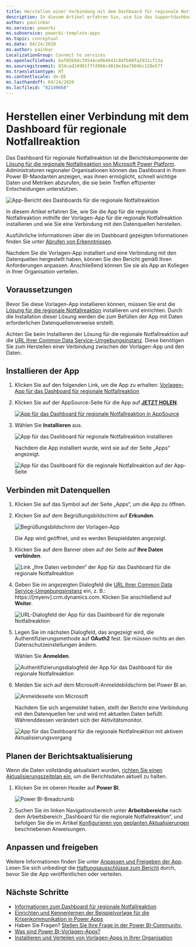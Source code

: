 ```yaml
---
title: Herstellen einer Verbindung mit dem Dashboard für regionale Notfallreaktion
description: In diesem Artikel erfahren Sie, wie Sie das Supportdashboard für Entscheidungen in Bezug auf COVID-19 für die Vorlagen-App für die regionale Notfallreaktion abrufen und installieren, und wie Sie eine Verbindung mit Daten herstellen.
author: paulinbar
ms.service: powerbi
ms.subservice: powerbi-template-apps
ms.topic: conceptual
ms.date: 04/24/2020
ms.author: painbar
LocalizationGroup: Connect to services
ms.openlocfilehash: 6af8568dc39544ce064643c8dfb80fa2932cf13a
ms.sourcegitcommit: 834cad24901f7fd966c4010e36a7904bc120e57f
ms.translationtype: HT
ms.contentlocale: de-DE
ms.lasthandoff: 04/24/2020
ms.locfileid: "82149668"
---
```

# <a name="connect-to-the-regional-emergency-response-dashboard"></a>Herstellen einer Verbindung mit dem Dashboard für regionale Notfallreaktion
Das Dashboard für regionale Notfallreaktion ist die Berichtskomponente der [Lösung für die regionale Notfallreaktion von Microsoft Power Platform](https://docs.microsoft.com/powerapps/sample-apps/regional-emergency-response/overview). Administratoren regionaler Organisationen können das Dashboard in ihrem Power BI-Mandanten anzeigen, was ihnen ermöglicht, schnell wichtige Daten und Metriken abzurufen, die sie beim Treffen effizienter Entscheidungen unterstützen.

![App-Bericht des Dashboards für die regionale Notfallreaktion](media/service-connect-to-regional-emergency-response/service-regional-emergency-response-app-report.png)

In diesem Artikel erfahren Sie, wie Sie die App für die regionale Notfallreaktion mithilfe der Vorlagen-App für die regionale Notfallreaktion installieren und wie Sie eine Verbindung mit den Datenquellen herstellen.

Ausführliche Informationen über die im Dashboard gezeigten Informationen finden Sie unter [Abrufen von Erkenntnissen](https://docs.microsoft.com/powerapps/sample-apps/regional-emergency-response/portals-admin-reporting#get-insights).

Nachdem Sie die Vorlagen-App installiert und eine Verbindung mit den Datenquellen hergestellt haben, können Sie den Bericht gemäß Ihren Anforderungen anpassen. Anschließend können Sie sie als App an Kollegen in Ihrer Organisation verteilen.

## <a name="prerequisites"></a>Voraussetzungen

Bevor Sie diese Vorlagen-App installieren können, müssen Sie erst die [Lösung für die regionale Notfallreaktion](https://docs.microsoft.com/powerapps/sample-apps/regional-emergency-response/deploy) installieren und einrichten. Durch die Installation dieser Lösung werden die zum Befüllen der App mit Daten erforderlichen Datenquellenverweise erstellt.

Achten Sie beim Installieren der Lösung für die regionale Notfallreaktion auf die [URL Ihrer Common Data Service-Umgebungsinstanz](https://docs.microsoft.com/powerapps/sample-apps/regional-emergency-response/deploy#step-5-configure-and-publish-power-bi-dashboard). Diese benötigen Sie zum Herstellen einer Verbindung zwischen der Vorlagen-App und den Daten.

## <a name="install-the-app"></a>Installieren der App

1. Klicken Sie auf den folgenden Link, um die App zu erhalten: [Vorlagen-App für das Dashboard für regionale Notfallreaktion](https://appsource.microsoft.com/product/power-bi/powerapps_cxo.regional_response)

1. Klicken Sie auf der AppSource-Seite für die App auf [**JETZT HOLEN**](https://appsource.microsoft.com/product/power-bi/powerapps_cxo.regional_response).

    [![App für das Dashboard für regionale Notfallreaktion in AppSource](media/service-connect-to-regional-emergency-response/service-regional-emergency-response-app-appsource-get-it-now.png)](https://appsource.microsoft.com/product/power-bi/powerapps_cxo.regional_response)

1. Wählen Sie **Installieren** aus. 

    ![App für das Dashboard für regionale Notfallreaktion installieren](media/service-connect-to-regional-emergency-response/service-regional-emergency-response-select-install.png)

    Nachdem die App installiert wurde, wird sie auf der Seite „Apps“ angezeigt.

   ![App für das Dashboard für die regionale Notfallreaktion auf der App-Seite](media/service-connect-to-regional-emergency-response/service-regional-emergency-response-app-apps-page-icon.png)

## <a name="connect-to-data-sources"></a>Verbinden mit Datenquellen

1. Klicken Sie auf das Symbol auf der Seite „Apps“, um die App zu öffnen.

1. Klicken Sie auf dem Begrüßungsbildschirm auf **Erkunden**.

   ![Begrüßungsbildschirm der Vorlagen-App](media/service-connect-to-regional-emergency-response/service-regional-emergency-response-app-splash-screen.png)

   Die App wird geöffnet, und es werden Beispieldaten angezeigt.

1. Klicken Sie auf dem Banner oben auf der Seite auf **Ihre Daten verbinden**.

   ![Link „Ihre Daten verbinden“ der App für das Dashboard für die regionale Notfallreaktion](media/service-connect-to-regional-emergency-response/service-regional-emergency-response-app-connect-data.png)

1. Geben Sie im angezeigten Dialogfeld die [URL Ihrer Common Data Service-Umgebungsinstanz](https://docs.microsoft.com/powerapps/sample-apps/emergency-response/deploy-configure#publish-the-power-bi-dashboard) ein, z. B.: https://[myenv].crm.dynamics.com. Klicken Sie anschließend auf **Weiter**.

   ![URL-Dialogfeld der App für das Dashboard für die regionale Notfallreaktion](media/service-connect-to-regional-emergency-response/service-regional-emergency-response-app-url-dialog.png)

1. Legen Sie im nächsten Dialogfeld, das angezeigt wird, die Authentifizierungsmethode auf **OAuth2** fest. Sie müssen nichts an den Datenschutzeinstellungen ändern.

   Wählen Sie **Anmelden**.

   ![Authentifizierungsdialogfeld der App für das Dashboard für die regionale Notfallreaktion](media/service-connect-to-regional-emergency-response/service-regional-emergency-response-app-authentication-dialog.png)

1. Melden Sie sich auf dem Microsoft-Anmeldebildschirm bei Power BI an.

   ![Anmeldeseite von Microsoft](media/service-connect-to-regional-emergency-response/service-regional-emergency-response-app-microsoft-login.png)

   Nachdem Sie sich angemeldet haben, stellt der Bericht eine Verbindung mit den Datenquellen her und wird mit aktuellen Daten befüllt. Währenddessen verändert sich der Aktivitätsmonitor.

   ![App für das Dashboard für die regionale Notfallreaktion mit aktivem Aktualisierungsvorgang](media/service-connect-to-regional-emergency-response/service-regional-emergency-response-app-refresh-monitor.png)

## <a name="schedule-report-refresh"></a>Planen der Berichtsaktualisierung

Wenn die Daten vollständig aktualisiert wurden, [richten Sie einen Aktualisierungszeitplan ein](../refresh-scheduled-refresh.md), um die Berichtsdaten aktuell zu halten.

1. Klicken Sie im oberen Header auf **Power BI**.

   ![Power BI-Breadcrumb](media/service-connect-to-regional-emergency-response/service-regional-emergency-response-app-powerbi-breadcrumb.png)

1. Suchen Sie im linken Navigationsbereich unter **Arbeitsbereiche** nach dem Arbeitsbereich „Dashboard für die regionale Notfallreaktion“, und befolgen Sie die im Artikel [Konfigurieren von geplanten Aktualisierungen](../refresh-scheduled-refresh.md) beschriebenen Anweisungen.

## <a name="customize-and-share"></a>Anpassen und freigeben

Weitere Informationen finden Sie unter [Anpassen und Freigeben der App](../service-template-apps-install-distribute.md#customize-and-share-the-app). Lesen Sie sich unbedingt die [Haftungsausschlüsse zum Bericht](https://docs.microsoft.com/powerapps/sample-apps/regional-emergency-response/overview#disclaimer) durch, bevor Sie die App veröffentlichen oder verteilen.

## <a name="next-steps"></a>Nächste Schritte
* [Informationen zum Dashboard für regionale Notfallreaktion](https://docs.microsoft.com/powerapps/sample-apps/regional-emergency-response/portals-admin-reporting#get-insights)
* [Einrichten und Kennenlernen der Beispielvorlage für die Krisenkommunikation in Power Apps](https://docs.microsoft.com/powerapps/maker/canvas-apps/sample-crisis-communication-app)
* Haben Sie Fragen? [Stellen Sie Ihre Frage in der Power BI-Community.](https://community.powerbi.com/)
* [Was sind Power BI-Vorlagen-Apps?](../service-template-apps-overview.md)
* [Installieren und Verteilen von Vorlagen-Apps in Ihrer Organisation](../service-template-apps-install-distribute.md)
